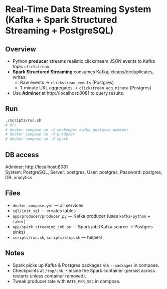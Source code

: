 # Real-Time Data Streaming System (Kafka + Spark Structured Streaming + PostgreSQL)

## Overview
- Python **producer** streams realistic clickstream JSON events to Kafka topic `clickstream`.
- **Spark Structured Streaming** consumes Kafka, cleans/deduplicates, writes:
  - Raw events → `clickstream_events` (Postgres)
  - 1-minute URL aggregates → `clickstream_agg_minute` (Postgres)
- Use **Adminer** at http://localhost:8081 to query results.

## Run
```bash
./scripts/run.sh
# Or:
# docker compose up -d zookeeper kafka postgres adminer
# docker compose up -d producer
# docker compose up -d spark
```

## DB access
Adminer: http://localhost:8081  
System: PostgreSQL, Server: postgres, User: postgres, Password: postgres, DB: analytics

## Files
- `docker-compose.yml` — all services
- `sql/init.sql` — creates tables
- `app/producer/producer.py` — Kafka producer (uses `kafka-python` + `faker`)
- `app/spark_streaming_job.py` — Spark job (Kafka source → Postgres sinks)
- `scripts/run.sh`, `scripts/stop.sh` — helpers

## Notes
- Spark picks up Kafka & Postgres packages via `--packages` in compose.
- Checkpoints at `/tmp/chk_*` inside the Spark container (persist across restarts unless container removed).
- Tweak producer rate with `RATE_PER_SEC` in compose.
